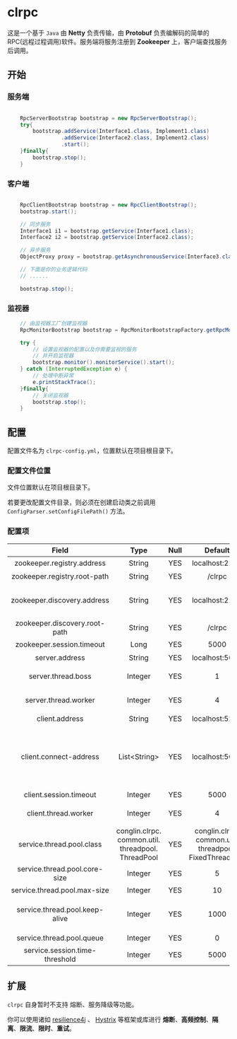# clrpc

这是一个基于 `Java` 由 **Netty** 负责传输，由 **Protobuf** 负责编解码的简单的RPC(远程过程调用)软件。服务端将服务注册到 **Zookeeper** 上，客户端查找服务后调用。

## 开始

### 服务端

```java

    RpcServerBootstrap bootstrap = new RpcServerBootstrap();
    try{
        bootstrap.addService(Interface1.class, Implement1.class)
                 .addService(Interface2.class, Implement2.class)
                 .start();
    }finally{
        bootstrap.stop();
    }
```

### 客户端

```java

    RpcClientBootstrap bootstrap = new RpcClientBootstrap();
    bootstrap.start();

    // 同步服务
    Interface1 i1 = bootstrap.getService(Interface1.class);
    Interface2 i2 = bootstrap.getService(Interface2.class);

    // 异步服务
    ObjectProxy proxy = bootstrap.getAsynchronousService(Interface3.class);

    // 下面是你的业务逻辑代码
    // ......

    bootstrap.stop();
```

### 监视器

```java
    // 由监视器工厂创建监视器
    RpcMonitorBootstrap bootstrap = RpcMonitorBootstrapFactory.getRpcMonitorBootstrap(MonitorType.CONSOLE);

    try {
        // 设置监视器的配置以及你需要监视的服务
        // 并开启监视器
        bootstrap.monitor().monitorService().start();
    } catch (InterruptedException e) {
        // 处理中断异常
        e.printStackTrace();
    }finally{
        // 关闭监视器
        bootstrap.stop();
    }
```

## 配置

配置文件名为 `clrpc-config.yml`，位置默认在项目根目录下。

### 配置文件位置

文件位置默认在项目根目录下。

若要更改配置文件目录，则必须在创建启动类之前调用 `ConfigParser.setConfigFilePath()` 方法。

### 配置项

| Field | Type | Null | Default | Remark |
| :------: | :------: | :------: | :------: | :------: |
| zookeeper.registry.address | String | YES | localhost:2181 | 服务注册地址 |
| zookeeper.registry.root-path | String | YES | /clrpc | 服务注册根节点 |
| zookeeper.discovery.address | String | YES | localhost:2181 | 服务搜索地址，若该项为空。则client.connect-address 不能为空 |
| zookeeper.discovery.root-path | String | YES | /clrpc | 服务搜索根节点 |
| zookeeper.session.timeout | Long | YES | 5000 | 超时时间，单位为毫秒 |
| server.address | String | YES | localhost:5000 | 服务提供者地址 |
| server.thread.boss | Integer | YES | 1 | 服务提供者的bossGroup线程数 |
| server.thread.worker | Integer | YES | 4 | 服务提供者的workerGroup线程数 |
| client.address | String | YES | localhost:5200 | 服务使用者地址 |
| client.connect-address | List\<String\> | YES | localhost:5000 | 服务使用者越过Zookeeper直接连接服务使用者的地址。zookeeper.discovery.address 为空时有效，且 zookeeper.discovery.address 为空时，该项不得为空 |
| client.session.timeout | Integer | YES | 5000 | 超时时间，单位为毫秒 |
| client.thread.worker | Integer | YES | 4 | 服务使用者的workerGroup线程数 |
| service.thread.pool.class | conglin.clrpc.<br>common.util.<br>threadpool.<br>ThreadPool | YES | conglin.clrpc.<br>common.util.<br>threadpool.<br>FixedThreadPool | 业务线程池 |
| service.thread.pool.core-size | Integer | YES | 5 | 业务线程池核心线程数 |
| service.thread.pool.max-size | Integer | YES | 10 | 业务线程池最大线程数 |
| service.thread.pool.keep-alive | Integer | YES | 1000 | 当线程数大于核心时，多余空闲线程在终止之前等待新任务的最长时间 |
| service.thread.pool.queue | Integer | YES | 0 | 业务线程池队列数 |
| service.session.time-threshold | Integer | YES | 5000 | 响应时间阈值，单位为毫秒 |

## 扩展

`clrpc` 自身暂时不支持 熔断、服务降级等功能。

你可以使用诸如 [resilience4j](https://github.com/resilience4j/resilience4j) 、 [Hystrix](https://github.com/Netflix/Hystrix) 等框架或库进行 **熔断**、**高频控制**、**隔离**、**限流**、**限时**、**重试**。
